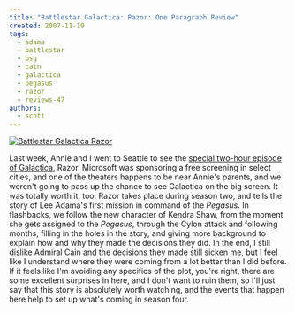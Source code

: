 ```yaml
---
title: "Battlestar Galactica: Razor: One Paragraph Review"
created: 2007-11-19
tags:
  - adama
  - battlestar
  - bsg
  - cain
  - galactica
  - pegasus
  - razor
  - reviews-47
authors:
  - scott
---
```


[![Battlestar Galactica Razor](/images/2045699997_aae8ca58be.jpg)](http://www.flickr.com/photos/spaceninja/2045699997/)

Last week, Annie and I went to Seattle to see the [special two-hour episode of Galactica](http://www.scifi.com/battlestar/razor/), Razor. Microsoft was sponsoring a free screening in select cities, and one of the theaters happens to be near Annie's parents, and we weren't going to pass up the chance to see Galactica on the big screen. It was totally worth it, too. Razor takes place during season two, and tells the story of Lee Adama's first mission in command of the _Pegasus_. In flashbacks, we follow the new character of Kendra Shaw, from the moment she gets assigned to the _Pegasus_, through the Cylon attack and following months, filling in the holes in the story, and giving more background to explain how and why they made the decisions they did. In the end, I still dislike Admiral Cain and the decisions they made still sicken me, but I feel like I understand where they were coming from a lot better than I did before. If it feels like I'm avoiding any specifics of the plot, you're right, there are some excellent surprises in here, and I don't want to ruin them, so I'll just say that this story is absolutely worth watching, and the events that happen here help to set up what's coming in season four.
